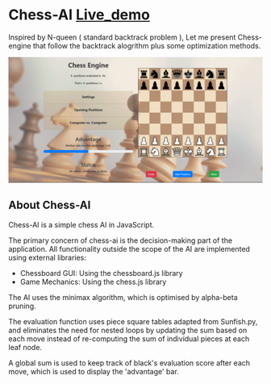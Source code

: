 # Chess-AI [Live_demo]()

Inspired by N-queen ( standard backtrack problem ), Let me present Chess-engine that follow the backtrack alogrithm plus some optimization methods.

![CHESS_UI](img/CHESS_UI.png)

## About Chess-AI

Chess-AI is a simple chess AI in JavaScript.

The primary concern of chess-ai is the decision-making part of the application.
All functionality outside the scope of the AI are implemented using external libraries:

- Chessboard GUI: Using the chessboard.js library
- Game Mechanics: Using the chess.js library

The AI uses the minimax algorithm, which is optimised by alpha-beta pruning.

The evaluation function uses piece square tables adapted from Sunfish.py, and eliminates the need for nested loops by updating the sum based on each move instead of re-computing the sum of individual pieces at each leaf node.

A global sum is used to keep track of black's evaluation score after each move, which is used to display the 'advantage' bar.

